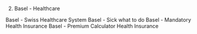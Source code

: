 2. Basel - Healthcare

Basel - Swiss Healthcare System
Basel - Sick what to do
Basel - Mandatory Health Insurance
Basel - Premium Calculator Health Insurance